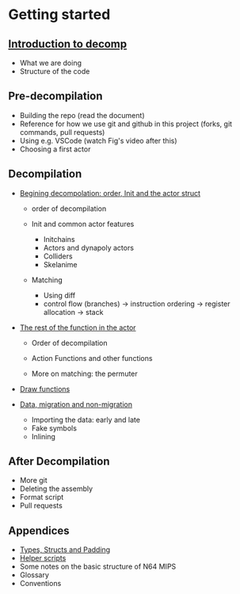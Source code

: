# Getting started

## [Introduction to decomp](introduction.md)
- What we are doing
- Structure of the code

## Pre-decompilation
- Building the repo (read the document)
- Reference for how we use git and github in this project (forks, git commands, pull requests)
- Using e.g. VSCode (watch Fig's video after this)
- Choosing a first actor

## Decompilation

- [Begining decompolation: order, Init and the actor struct](beginning_decomp.md)
	- order of decompilation
	- Init and common actor features
		- Initchains
		- Actors and dynapoly actors
		- Colliders
		- Skelanime
	
	- Matching
		- Using diff
		- control flow (branches) -> instruction ordering -> register allocation -> stack

- [The rest of the function in the actor](other_functions.md)
    - Order of decompilation
    - Action Functions and other functions

	- More on matching: the permuter

- [Draw functions](draw_functions.md)

- [Data, migration and non-migration](data.md)
	- Importing the data: early and late
	- Fake symbols
	- Inlining



## After Decompilation
- More git
- Deleting the assembly
- Format script
- Pull requests

## Appendices
- [Types, Structs and Padding](types_structs_padding.md)
- [Helper scripts](helper_scripts.md)
- Some notes on the basic structure of N64 MIPS
- Glossary
- Conventions
